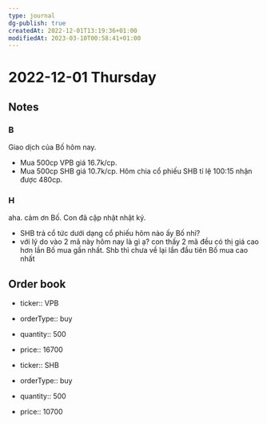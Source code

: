 ```yaml
---
type: journal
dg-publish: true
createdAt: 2022-12-01T13:19:36+01:00
modifiedAt: 2023-03-10T00:58:41+01:00
---
```

# 2022-12-01 Thursday

## Notes

### B

Giao dịch của Bố hôm nay.
- Mua 500cp VPB giá 16.7k/cp.
- Mua 500cp SHB giá 10.7k/cp.
Hôm chia cổ phiếu SHB tỉ lệ 100:15 nhận được 480cp.

### H

aha. cảm ơn Bố. Con đã cập nhật nhật ký.
- SHB trả cổ tức dưới dạng cổ phiếu hôm nào ấy Bố nhỉ?
- với lý do vào 2 mã này hôm nay là gì ạ? con thấy 2 mã đều có thị giá cao hơn lần Bố mua gần nhất. Shb thì chưa về lại lần đầu tiên Bố mua cao nhất

## Order book

- ticker:: VPB
- orderType:: buy
- quantity:: 500
- price:: 16700

- ticker:: SHB
- orderType:: buy
- quantity:: 500
- price:: 10700
